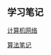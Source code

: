 ## 学习笔记

[计算机网络](https://yztjoin.github.io/StudyNotes/network/)

[算法笔记](https://yztjoin.github.io/StudyNotes/Algorithm/)

